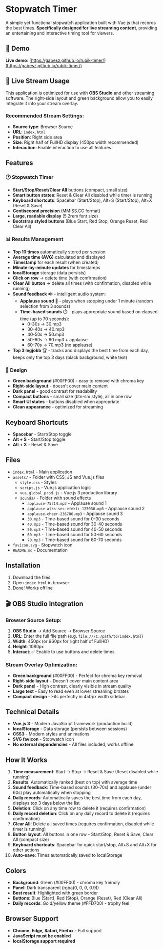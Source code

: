 # Stopwatch Timer

A simple yet functional stopwatch application built with Vue.js that records the best times. **Specifically designed for live streaming content**, providing an entertaining and interactive timing tool for viewers.

## 🚀 Demo

**Live demo**: [https://gabesz.github.io/rubik-timer/](https://gabesz.github.io/rubik-timer/)

## 🎥 Live Stream Usage

This application is optimized for use with **OBS Studio** and other streaming software. The right-side layout and green background allow you to easily integrate it into your stream overlay.

### Recommended Stream Settings:
- **Source type**: Browser Source
- **URL**: `index.html`
- **Position**: Right side area
- **Size**: Right half of FullHD display (450px width recommended)
- **Interaction**: Enable interaction to use all features

## Features

### 🕐 Stopwatch Timer
- **Start/Stop/Reset/Clear All** buttons (compact, small size)
- **Smart button states**: Reset & Clear All disabled while timer is running
- **Keyboard shortcuts**: Spacebar (Start/Stop), Alt+S (Start/Stop), Alt+X (Reset & Save)
- **Centisecond precision** (MM:SS.CC format)
- **Large, readable display** (5.2rem font size)
- **Bootstrap styled buttons** (Blue Start, Red Stop, Orange Reset, Red Clear All)

### 📊 Results Management
- **Top 10 times** automatically stored per session
- **Average time (AVG)** calculated and displayed
- **Timestamp** for each result (when created)
- **Minute-by-minute updates** for timestamps
- **localStorage** storage (data persists)
- **Click on row** → delete time (with confirmation)
- **Clear All button** → delete all times (with confirmation, disabled while running)
- **Sound feedback** 🔊 - intelligent audio system:
  - **Applause sound** 👏 - plays when stopping under 1 minute (random selection from 3 sounds)
  - **Time-based sounds** ⏱️ - plays appropriate sound based on elapsed time (up to 70 seconds):
    - 0-30s → 30.mp3
    - 30-40s → 40.mp3
    - 40-50s → 50.mp3
    - 50-60s → 60.mp3 + applause
    - 60-70s → 70.mp3 (no applause)
- **Top 3 legjobb** 🏆 - tracks and displays the best time from each day, keeps only the top 3 days (black background, white text)

### 🎨 Design
- **Green background** (#00FF00) - easy to remove with chroma key
- **Right-side layout** - doesn't cover main content
- **Dark panel** - good contrast for readability
- **Compact buttons** - small size (btn-sm style), all in one row
- **Smart UI states** - buttons disabled when appropriate
- **Clean appearance** - optimized for streaming

## Keyboard Shortcuts

- **Spacebar** - Start/Stop toggle
- **Alt + S** - Start/Stop toggle
- **Alt + X** - Reset & Save

## Files

- `index.html` - Main application
- `assets/` - Folder with CSS, JS and Vue.js files
  - `style.css` - Styles
  - `script.js` - Vue.js application logic
  - `vue.global.prod.js` - Vue.js 3 production library
  - `sounds/` - Folder with sound effects
    - `applause-75314.mp3` - Applause sound 1
    - `applause-alks-ses-efekti-125030.mp3` - Applause sound 2
    - `applause-cheer-236786.mp3` - Applause sound 3
    - `30.mp3` - Time-based sound for 0-30 seconds
    - `40.mp3` - Time-based sound for 30-40 seconds
    - `50.mp3` - Time-based sound for 40-50 seconds
    - `60.mp3` - Time-based sound for 50-60 seconds
    - `70.mp3` - Time-based sound for 60-70 seconds
- `favicon.svg` - Stopwatch icon
- `README.md` - Documentation

## Installation

1. Download the files
2. Open `index.html` in browser
3. Done! Works offline

## 🎬 OBS Studio Integration

### Browser Source Setup:
1. **OBS Studio** → Add Source → Browser Source
2. **URL**: Enter the full file path (e.g. `file:///C:/path/to/index.html`)
3. **Width**: 450px (or 960px for right half of FullHD)
4. **Height**: 1080px
5. **Interact**: ✅ Enable to use buttons and delete times

### Stream Overlay Optimization:
- **Green background** (#00FF00) - Perfect for chroma key removal
- **Right-side layout** - Doesn't cover main content area
- **Dark panel** - High contrast, clearly visible in stream quality
- **Large text** - Easy to read even at lower streaming bitrates
- **Compact design** - Fits perfectly in 450px width sidebar

## Technical Details

- **Vue.js 3** - Modern JavaScript framework (production build)
- **localStorage** - Data storage (persists between sessions)
- **CSS3** - Modern styles and animations
- **SVG favicon** - Stopwatch icon
- **No external dependencies** - All files included, works offline

## How It Works

1. **Time measurement**: Start → Stop → Reset & Save (Reset disabled while running)
2. **Results**: Automatically ranked (best on top) with average time
3. **Sound feedback**: Time-based sounds (30-70s) and applause (under 60s) play automatically when stopping
4. **Daily records**: Automatically saves the best time from each day, displays top 3 days below the list
5. **Deletion**: Click on any time row to delete it (requires confirmation)
6. **Daily record deletion**: Click on any daily record to delete it (requires confirmation)
7. **Clear All**: Delete all saved times (requires confirmation, disabled while timer is running)
8. **Button layout**: All buttons in one row - Start/Stop, Reset & Save, Clear All (compact size)
9. **Keyboard shortcuts**: Spacebar for quick start/stop, Alt+S and Alt+X for other actions
10. **Auto-save**: Times automatically saved to localStorage

## Colors

- **Background**: Green (#00FF00) - chroma key friendly
- **Panel**: Dark transparent (rgba(0, 0, 0, 0.9))
- **Best result**: Highlighted with green border
- **Buttons**: Blue (Start), Red (Stop), Orange (Reset), Red (Clear All)
- **Daily records**: Gold/yellow theme (#FFD700) - trophy feel

## Browser Support

- **Chrome, Edge, Safari, Firefox** - Full support
- **JavaScript must be enabled**
- **localStorage support required**
